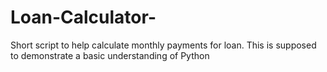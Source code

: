 # Loan-Calculator-
Short script to help calculate monthly payments for loan.
This is supposed to demonstrate a basic understanding of Python
